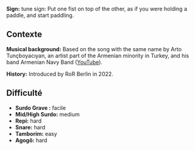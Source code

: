 **Sign:** tune sign: Put one fist on top of the other, as if you were holding a
paddle, and start paddling.

## Contexte

**Musical background:** Based on the song with the same name by Arto
Tunçboyacıyan, an artist part of the Armenian minority in Turkey, and his band
Armenian Navy Band ([YouTube](https://www.youtube.com/watch?v=OCgrJFbIAcw)).

**History:** Introduced by RoR Berlin in 2022.

## Difficulté

* **Surdo Grave :** facile
* **Mid/High Surdo:** medium
* **Repi:** hard
* **Snare:** hard
* **Tamborim:** easy
* **Agogô:** hard
